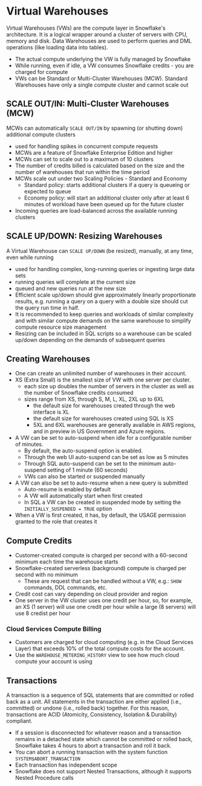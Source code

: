 # Virtual Warehouses #

Virtual Warehouses (VWs) are the compute layer in Snowflake's architecture. It is a logical wrapper around a cluster of servers with CPU, memory and disk. Data Warehouses are used to perform queries and DML operations (like loading data into tables).
* The actual compute underlying the VW is fully managed by Snowflake
* While running, even if idle, a VW consumes Snowflake credits - you are charged for compute
* VWs can be Standard or Multi-Cluster Warehouses (MCW). Standard Warehouses have only a single compute cluster and cannot scale out

## SCALE OUT/IN: Multi-Cluster Warehouses (MCW) ## 
MCWs can automatically `SCALE OUT/IN` by spawning (or shutting down) additional compute clusters
* used for handling spikes in concurrent compute requests
* MCWs are a feature of Snowflake Enterprise Edition and higher
* MCWs can set to scale out to a maximum of 10 clusters
* The number of credits billed is calculated based on the size and the number of warehouses that run within the time period
* MCWs scale out under two Scaling Policies - Standard and Economy
  * Standard policy: starts additional clusters if a query is queueing or expected to queue
  * Economy policy: will start an additional cluster only after at least 6 minutes of workload have been queued up for the future cluster
* Incoming queries are load-balanced across the available running clusters

## SCALE UP/DOWN: Resizing Warehouses ##
A Virtual Warehouse can `SCALE UP/DOWN` (be resized), manually, at any time, even while running
  * used for handling complex, long-running queries or ingesting large data sets
  * running queries will complete at the current size
  * queued and new queries run at the new size
  * Efficient scale up/down should give approximately linearly proportionate results, e.g. running a query on a query with a double size should cut the query run time in half.
  * It is recommended to keep queries and workloads of similar complexity and with similar compute demands on the same warehouse to simplify compute resource size management
  * Resizing can be included in SQL scripts so a warehouse can be scaled up/down depending on the demands of subsequent queries

## Creating Warehouses ##
* One can create an unlimited number of warehouses in their account.
* XS (Extra Small) is the smallest size of VW with one server per cluster.
  * each size up doubles the number of servers in the cluster as well as the number of Snowflake credits consumed
  * sizes range from XS, through S, M, L, XL, 2XL up to 6XL
    * the default size for warehouses created through the web interface is XL
    * the default size for warehouses created using SQL is XS
    * 5XL and 6XL warehouses are generally available in AWS regions, and in preview in US Government and Azure regions.
* A VW can be set to auto-suspend when idle for a configurable number of minutes.
  * By default, the auto-suspend option is enabled.
  * Through the web UI auto-suspend can be set as low as 5 minutes
  * Through SQL auto-suspend can be set to the minimum auto-suspend setting of 1 minute (60 seconds)
  * VWs can also be started or suspended manually
* A VW can also be set to auto-resume when a new query is submitted
  * Auto-resume is enabled by default 
  * A VW will automatically start when first created
  * In SQL a VW can be created in suspended mode by setting the `INITIALLY_SUSPENDED = TRUE` option
* When a VW is first created, it has, by default, the USAGE permission granted to the role that creates it
 
## Compute Credits ##
* Customer-created compute is charged per second with a 60-second minimum each time the warehouse starts
* Snowflake-created serverless (background) compute is charged per second with no minimum
  * These are request that can be handled without a VW, e.g.: `SHOW` commands, DDL commands, etc.
* Credit cost can vary depending on cloud provider and region
* One server in the VW cluster uses one credit per hour, so, for example, an XS (1 server) will use one credit per hour while a large (8 servers) will use 8 credist per hour

### Cloud Services Compute Billing ###
* Customers are charged for cloud computing (e.g. in the Cloud Services Layer) that exceeds 10% of the total compute costs for the account.
* Use the `WAREHOUSE_METERING_HISTORY` view to see how much cloud compute your account is using

## Transactions ##
A transaction is a sequence of SQL statements that are committed or rolled back as a unit. All statements in the transaction are either applied (i.e., committed) or undone (i.e., rolled back) together. For this reason, transactions are ACID (Atomicity, Consistency, Isolation & Durability) compliant.

* If a session is disconnected for whatever reason and a transaction remains in a detached state which cannot be committed or rolled back, Snowflake takes 4 hours to abort a transaction and roll it back.
* You can abort a running transaction with the system function `SYSTEM$ABORT_TRANSACTION `
* Each transaction has independent scope
* Snowflake does not support Nested Transactions, although it supports Nested Procedure calls